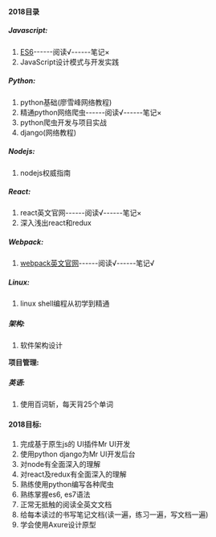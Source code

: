 

#### 2018目录

##### Javascript:

1. [ES6](./ecmascript6/README.md)------阅读√------笔记×
2. JavaScript设计模式与开发实践

##### Python: 

1. python基础(廖雪峰网络教程)
2. 精通python网络爬虫------阅读√------笔记×
3. python爬虫开发与项目实战 
4. django(网络教程)

##### Nodejs:

1. nodejs权威指南      

##### React:

1. react英文官网------阅读√------笔记×
2. 深入浅出react和redux

##### Webpack:
1. [webpack英文官网](./webpack/README.md)------阅读√------笔记√

##### Linux:

1. linux shell编程从初学到精通

##### 架构:

1. 软件架构设计

**项目管理:**

##### 英语:
1. 使用百词斩，每天背25个单词

#### 2018目标:

1. 完成基于原生js的 UI插件Mr UI开发
2. 使用python django为Mr UI开发后台
3. 对node有全面深入的理解
4. 对react及redux有全面深入的理解
5. 熟练使用python编写各种爬虫
6. 熟练掌握es6, es7语法
7. 正常无抵触的阅读全英文文档
8. 给每本读过的书写笔记文档(读一遍，练习一遍，写文档一遍)
9. 学会使用Axure设计原型